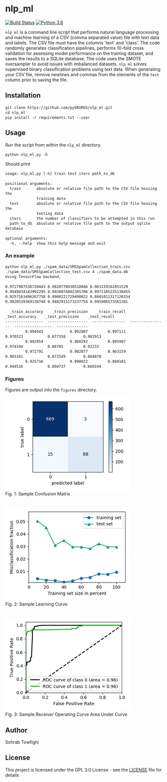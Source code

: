 # nlp_ml
[![Build Status](https://travis-ci.org/pySRURGS/nlp_ml.svg?branch=master)](https://travis-ci.org/pySRURGS/nlp_ml)
[![Python 3.6](https://img.shields.io/badge/python-3.6-blue.svg)](https://www.python.org/downloads/release/python-360/)

`nlp_ml` is a command line script that performs natural language processing and machine learning of a CSV (comma separated value) file with text data and labels. The CSV file must have the columns 'text' and 'class'. The code randomly generates classification pipelines, performs 10-fold cross validation for assessing model performance on the training dataset, and saves the results to a SQLite database. The code uses the SMOTE oversampler to avoid issues with imbalanced datasets. `nlp_ml` solves supervised binary classification problems using text data. When generating your CSV file, remove newlines and commas from the elements of the `text` column prior to saving the file.

## Installation

```
git clone https://github.com/pySRURGS/nlp_ml.git
cd nlp_ml
pip install -r requirements.txt --user
```

## Usage

Run the script from within the `nlp_ml` directory.

```
python nlp_ml.py -h
```

Should print 

```
usage: nlp_ml.py [-h] train test iters path_to_db

positional arguments:
  train       absolute or relative file path to the CSV file housing the
              training data
  test        absolute or relative file path to the CSV file housing the
              testing data
  iters       the number of classifiers to be attempted in this run
  path_to_db  absolute or relative file path to the output sqlite database

optional arguments:
  -h, --help  show this help message and exit
```

### An example

```
python nlp_ml.py ./spam_data/SMSSpamCollection_train.csv ./spam_data/SMSSpamCollection_test.csv 4 ./spam_data.db
Using TensorFlow backend.

0.9727907536720443 0.9820770930518046 0.963159162051529
0.9949434143992295 0.9928074802205706 0.9971105225138455
0.9257163496267758 0.9900221729490022 0.8601011317120154
0.9920539369130749 0.9882915173237754 0.995906573561281

  _train_accuracy    _train_precision    _train_recall    _test_accuracy    _test_precision    _test_recall
-----------------  ------------------  ---------------  ----------------  -----------------  --------------
         0.994943            0.992807         0.997111          0.970323           0.877358        0.902913
         0.992054            0.988292         0.995907          0.974194           0.88785         0.92233
         0.972791            0.982077         0.963159          0.965161           0.872549        0.864078
         0.925716            0.990022         0.860101          0.944516           0.894737        0.660194

```

### Figures

Figures are output into the `figures` directory.

![confusion matrix](figures/confusion_matrix.png) <br> Fig. 1: Sample Confusion Matrix <br><br><br>
![learning plot](figures/learning_curve.png) <br> Fig. 2: Sample Learning Curve <br><br><br>
![roc auc](figures/roc_curve.png) <br> Fig. 3: Sample Receiver Operating Curve Area Under Curve


## Author
Sohrab Towfighi


## License
This project is licensed under the GPL 3.0 License - see the [LICENSE](LICENSE) file for details
